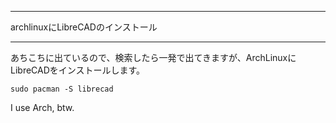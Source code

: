 


**************************************************


archlinuxにLibreCADのインストール


**************************************************



あちこちに出ているので、検索したら一発で出てきますが、ArchLinuxにLibreCADをインストールします。

```
sudo pacman -S librecad
```

I use Arch, btw.
